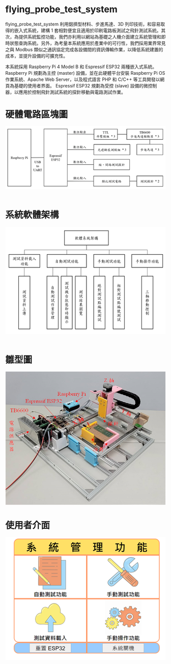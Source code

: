# flying_probe_test_system
flying_probe_test_system 利用鋁擠型材料、步進馬達、3D 列印技術，和容易取得的嵌入式系統，建構 1 套相對便宜且適用於印刷電路板測試之飛針測試系統。其次，為提供系統監控功能，我們亦利用以網站為基礎之人機介面建立系統管理和即時狀態查詢系統。另外，為考量本系統應用於產業中的可行性，我們採用業界常見之與 Modbus 類似之通訊協定完成各設備間的資訊傳輸作業，以降低系統建置的成本，並提升設備的可擴充性。

本系統採用 Raspberry Pi 4 Model B 和 Espressif ESP32 兩種嵌入式系統。
Raspberry Pi 規劃為主控 (master) 設備，並在此硬體平台安裝 Raspberry Pi OS 作業系統、Apache Web Server，以及程式語言 PHP 和 C/C++ 等工具開發以網頁為基礎的使用者界面。
Espressif ESP32 規劃為受控 (slave) 設備的微控制器，以應用於控制飛針測試系統的探針移動與電路測試作業。

# 硬體電路區塊圖
<div align=center><img src ="https://github.com/alex0613230/flying_probe_test_system/blob/main/pic/circuit.png"/></div>
<br>

# 系統軟體架構
<div align=center><img src ="https://github.com/alex0613230/flying_probe_test_system/blob/main/pic/sys.png"/></div>
<br>

# 雛型圖
<div align=center><img src ="https://github.com/alex0613230/flying_probe_test_system/blob/main/pic/prototype.png"/></div>

# 使用者介面
<div align=center><img src ="https://github.com/alex0613230/flying_probe_test_system/blob/main/pic/index.png"/></div>

